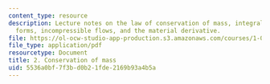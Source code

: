 ```yaml
---
content_type: resource
description: Lecture notes on the law of conservation of mass, integral and differential
  forms, incompressible flows, and the material derivative.
file: https://ol-ocw-studio-app-production.s3.amazonaws.com/courses/1-061-transport-processes-in-the-environment-fall-2008/5536a0bf7f3bd0b21fde2169b93a4b5a_lec_02.pdf
file_type: application/pdf
resourcetype: Document
title: 2. Conservation of mass
uid: 5536a0bf-7f3b-d0b2-1fde-2169b93a4b5a
---
```

